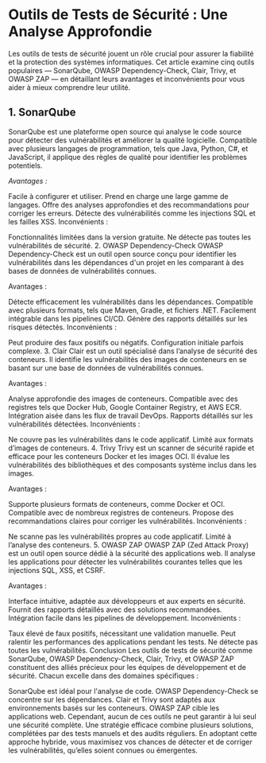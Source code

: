 # **Outils de Tests de Sécurité : Une Analyse Approfondie**

Les outils de tests de sécurité jouent un rôle crucial pour assurer la fiabilité et la protection des systèmes informatiques. Cet article examine cinq outils populaires — SonarQube, OWASP Dependency-Check, Clair, Trivy, et OWASP ZAP — en détaillant leurs avantages et inconvénients pour vous aider à mieux comprendre leur utilité.

## **1. SonarQube**
SonarQube est une plateforme open source qui analyse le code source pour détecter des vulnérabilités et améliorer la qualité logicielle. Compatible avec plusieurs langages de programmation, tels que Java, Python, C#, et JavaScript, il applique des règles de qualité pour identifier les problèmes potentiels.

*Avantages :*

Facile à configurer et utiliser.
Prend en charge une large gamme de langages.
Offre des analyses approfondies et des recommandations pour corriger les erreurs.
Détecte des vulnérabilités comme les injections SQL et les failles XSS.
Inconvénients :

Fonctionnalités limitées dans la version gratuite.
Ne détecte pas toutes les vulnérabilités de sécurité.
2. OWASP Dependency-Check
OWASP Dependency-Check est un outil open source conçu pour identifier les vulnérabilités dans les dépendances d'un projet en les comparant à des bases de données de vulnérabilités connues.

Avantages :

Détecte efficacement les vulnérabilités dans les dépendances.
Compatible avec plusieurs formats, tels que Maven, Gradle, et fichiers .NET.
Facilement intégrable dans les pipelines CI/CD.
Génère des rapports détaillés sur les risques détectés.
Inconvénients :

Peut produire des faux positifs ou négatifs.
Configuration initiale parfois complexe.
3. Clair
Clair est un outil spécialisé dans l’analyse de sécurité des conteneurs. Il identifie les vulnérabilités des images de conteneurs en se basant sur une base de données de vulnérabilités connues.

Avantages :

Analyse approfondie des images de conteneurs.
Compatible avec des registres tels que Docker Hub, Google Container Registry, et AWS ECR.
Intégration aisée dans les flux de travail DevOps.
Rapports détaillés sur les vulnérabilités détectées.
Inconvénients :

Ne couvre pas les vulnérabilités dans le code applicatif.
Limité aux formats d’images de conteneurs.
4. Trivy
Trivy est un scanner de sécurité rapide et efficace pour les conteneurs Docker et les images OCI. Il évalue les vulnérabilités des bibliothèques et des composants système inclus dans les images.

Avantages :

Supporte plusieurs formats de conteneurs, comme Docker et OCI.
Compatible avec de nombreux registres de conteneurs.
Propose des recommandations claires pour corriger les vulnérabilités.
Inconvénients :

Ne scanne pas les vulnérabilités propres au code applicatif.
Limité à l’analyse des conteneurs.
5. OWASP ZAP
OWASP ZAP (Zed Attack Proxy) est un outil open source dédié à la sécurité des applications web. Il analyse les applications pour détecter les vulnérabilités courantes telles que les injections SQL, XSS, et CSRF.

Avantages :

Interface intuitive, adaptée aux développeurs et aux experts en sécurité.
Fournit des rapports détaillés avec des solutions recommandées.
Intégration facile dans les pipelines de développement.
Inconvénients :

Taux élevé de faux positifs, nécessitant une validation manuelle.
Peut ralentir les performances des applications pendant les tests.
Ne détecte pas toutes les vulnérabilités.
Conclusion
Les outils de tests de sécurité comme SonarQube, OWASP Dependency-Check, Clair, Trivy, et OWASP ZAP constituent des alliés précieux pour les équipes de développement et de sécurité. Chacun excelle dans des domaines spécifiques :

SonarQube est idéal pour l'analyse de code.
OWASP Dependency-Check se concentre sur les dépendances.
Clair et Trivy sont adaptés aux environnements basés sur les conteneurs.
OWASP ZAP cible les applications web.
Cependant, aucun de ces outils ne peut garantir à lui seul une sécurité complète. Une stratégie efficace combine plusieurs solutions, complétées par des tests manuels et des audits réguliers. En adoptant cette approche hybride, vous maximisez vos chances de détecter et de corriger les vulnérabilités, qu’elles soient connues ou émergentes.
